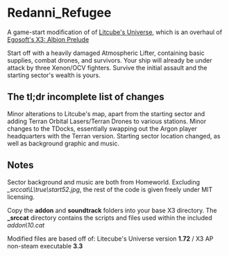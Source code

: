 # Redanni_Refugee
A game-start modification of of [Litcube's Universe](http://litcube.xtimelines.net/wiki/index.php/Main_Page), which is an overhaul of [Egosoft's X3: Albion Prelude](http://www.egosoft.com/games/x3ap/info_en.php)

Start off with a heavily damaged Atmospheric Lifter, containing basic supplies, combat drones, and survivors. Your ship will already be under attack by three Xenon/OCV fighters. Survive the initial assault and the starting sector's wealth is yours.


## The tl;dr incomplete list of changes

Minor alterations to Litcube's map, apart from the starting sector and adding Terran Orbital Lasers/Terran Drones to various stations. Minor changes to the TDocks, essentially swapping out the Argon player headquarters with the Terran version. Starting sector location changed, as well as background graphic and music.


## Notes

Sector background and music are both from Homeworld. Excluding *_srccat\L\true\start52.jpg*, the rest of the code is given freely under MIT licensing.

Copy the **addon** and **soundtrack** folders into your base X3 directory. The **_srccat** directory contains the scripts and files used within the included *addon\10.cat*

Modified files are based off of: Litecube's Universe version **1.72** / X3 AP non-steam executable **3.3**
